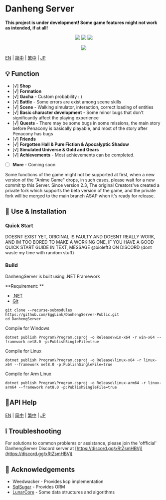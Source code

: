 # Danheng Server

**__This project is under development! Some game features might not work as intended, if at all!__**

<p align="center">
<a href="https://visualstudio.com"><img src="https://img.shields.io/badge/Visual%20Studio-000000.svg?style=for-the-badge&logo=visual-studio&logoColor=white" /></a>
<a href="https://dotnet.microsoft.com/"><img src="https://img.shields.io/badge/.NET-000000.svg?style=for-the-badge&logo=.NET&logoColor=white" /></a>
<a href="https://www.gnu.org/"><img src="https://img.shields.io/badge/GNU-000000.svg?style=for-the-badge&logo=GNU&logoColor=white" /></a>
</p>
<p align="center">
  <a href="https://discord.gg/xRtZsmHBVj"><img src="https://img.shields.io/badge/Discord%20Server-000000.svg?style=for-the-badge&logo=Discord&logoColor=white" /></a>
</p>

[EN](README.md) | [简中](docs/README_zh-CN.md) | [繁中](docs/README_zh-TW.md) | [JP](docs/README_ja-JP.md)

## 💡 Function

- [√] **Shop**
- [√] **Formation**
- [√] **Gacha** - Custom probability : )
- [√] **Battle** - Some errors are exist among scene skills
- [√] **Scene** - Walking simulator, interaction, correct loading of entities
- [√] **Basic character development** - Some minor bugs that don't significantly affect the playing experience
- [√] **Quests** - There may be some bugs in some missions, the main story before Penacony is basically playable, and most of the story after Penacony has bugs
- [√] **Friends**
- [√] **Forgotten Hall & Pure Fiction & Apocalyptic Shadow**
- [√] **Simulated Universe & Gold and Gears**
- [√] **Achievements** - Most achievements can be completed.

- [ ] **More**  - Coming soon

Some functions of the game might not be supported at first, when a new version of the "Anime Game" drops, in such cases, please wait for a new commit tp this Server. Since version 2.3, The original Creators've created a private fork which supports the beta version of the game, and the private fork will be merged to the main branch ASAP when it's ready for release.

## 🍗 Use & Installation

### Quick Start

DOESNT EXIST YET, ORIGINAL IS FAULTY AND DOESNT REALLY WORK, AND IM TOO BORED TO MAKE A WORKING ONE, IF YOU HAVE A GOOD QUICK START GUIDE IN TEXT, MESSAGE @bioleft3 ON DISCORD (dont waste my time with random stuff)

### Build

DanhengServer is built using .NET Framework

**Requirement: **

- [.NET](https://dotnet.microsoft.com/)
- [Git](https://git-scm.com/downloads)

```shell
git clone --recurse-submodules https://github.com/EggLink/DanhengServer-Public.git
cd DanhengServer
```
Compile for Windows
```shell
dotnet publish Program\Program.csproj -o Release\win-x64 -r win-x64 --framework net8.0 -p:PublishSingleFile=true
```
Compile for Linux
```shell
dotnet publish Program\Program.csproj -o Release\linux-x64 -r linux-x64 --framework net8.0 -p:PublishSingleFile=true
```
Compile for Arm Linux
```shell
dotnet publish Program\Program.csproj -o Release\linux-arm64 -r linux-arm64 --framework net8.0 -p:PublishSingleFile=true
```

## 🔗API Help
[EN](docs/MuipAPI.md) | [简中](docs/MuipAPI_zh-CN.md) | [繁中](docs/MuipAPI_zh-TW.md) | [JP](docs/MuipAPI_ja-JP.md)

## ❕️ Troubleshooting

For solutions to common problems or assistance, please join the 'offficial' DanhengServer Discord server at [https://discord.gg/xRtZsmHBVj](https://discord.gg/xRtZsmHBVj)

## 🙌 Acknowledgements

- Weedwacker - Provides kcp implementation
- [SqlSugar](https://github.com/donet5/SqlSugar) - Provides ORM
- [LunarCore](https://github.com/Melledy/LunarCore) - Some data structures and algorithms
